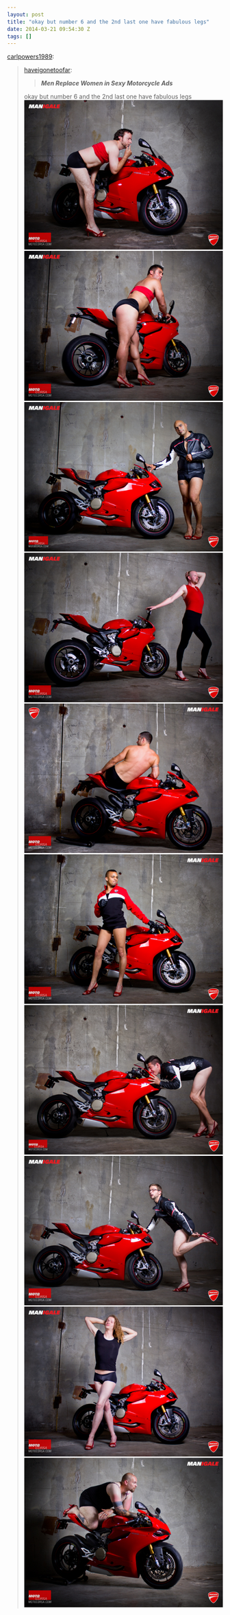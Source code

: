 ```yaml
---
layout: post
title: "okay but number 6 and the 2nd last one have fabulous legs"
date: 2014-03-21 09:54:30 Z
tags: []
---
```

[carlpowers1989](http://carlpowers1989.tumblr.com/post/79749000792/haveigonetoofar):

> [haveigonetoofar](http://haveigonetoofar.tumblr.com/post/79033455214):
> 
> > _**Men Replace Women in Sexy Motorcycle Ads**_ 
> 
> okay but number 6 and the 2nd last one have fabulous legs
![](/media/2014/03/80249474057_0.jpg)
![](/media/2014/03/80249474057_1.jpg)
![](/media/2014/03/80249474057_2.jpg)
![](/media/2014/03/80249474057_3.jpg)
![](/media/2014/03/80249474057_4.jpg)
![](/media/2014/03/80249474057_5.jpg)
![](/media/2014/03/80249474057_6.jpg)
![](/media/2014/03/80249474057_7.jpg)
![](/media/2014/03/80249474057_8.jpg)
![](/media/2014/03/80249474057_9.jpg)
